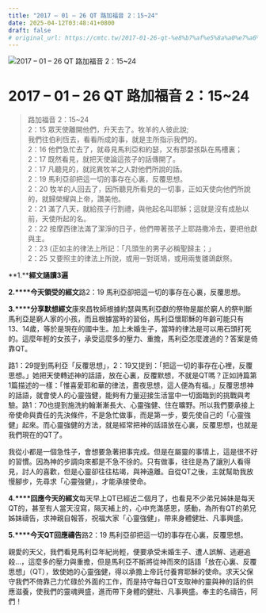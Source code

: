 ```yaml
---
title: "2017 – 01 – 26 QT 路加福音 2：15~24"
date: 2025-04-12T03:48:41+0800
draft: false
# original_url: https://cmtc.tw/2017-01-26-qt-%e8%b7%af%e5%8a%a0%e7%a6%8f%e9%9f%b3-2%ef%bc%9a1524
---
```


![2017 – 01 – 26 QT 路加福音 2：15~24](/images/qt.jpg   "2017 – 01 – 26 QT 路加福音 2：15~24")

# 2017 – 01 – 26 QT 路加福音 2：15~24

> 路加福音 2：15~24  
> 2：15 眾天使離開他們，升天去了。牧羊的人彼此說;  
> 我們往伯利恆去，看看所成的事，就是主所指示我們的。  
> 2：16 他們急忙去了，就尋見馬利亞和約瑟，又有那嬰孩臥在馬槽裏；  
> 2：17 既然看見，就把天使論這孩子的話傳開了。  
> 2：17 凡聽見的，就詫異牧羊之人對他們所說的話。  
> 2：19 馬利亞卻把這一切的事存在心裏，反覆思想。  
> 2：20 牧羊的人回去了，因所聽見所看見的一切事，正如天使向他們所說的，就歸榮耀與上帝，讚美他。  
> 2：21 滿了八天，就給孩子行割禮，與他起名叫耶穌；這就是沒有成胎以前，天使所起的名。  
> 2：22 按摩西律法滿了潔淨的日子，他們帶著孩子上耶路撒冷去，要把他獻與主。  
> 2：23 (正如主的律法上所記：「凡頭生的男子必稱聖歸主；」  
> 2：25 又要照主的律法上所說，或用一對斑鳩，或用兩隻雛鴿獻祭。

**1.****經文誦讀3遍**

**2.****今天領受的經文**路2：19 馬利亞卻把這一切的事存在心裏，反覆思想。

**3.****分享默想經文**康來昌牧師根據約瑟與馬利亞獻的祭物是屬於窮人的祭判斷馬利亞是窮人家的小孩，而且根據當時的習俗，馬利亞懷耶穌的年齡可能只有13、14歲，等於是現在的國中生。加上未婚生子，當時的律法是可以用石頭打死的。這麼年輕的女孩子，承受這麼多的壓力、重擔，馬利亞怎麼渡過的？答案是倚靠QT。

路1：29提到馬利亞「反覆思想」，2：19又提到：「把這一切的事存在心裡，反覆思想。」她把天使轉述神的話語，放在心裏，反覆默想，不就是QT嗎？正如詩篇第1篇描述的一樣：「惟喜愛耶和華的律法，晝夜思想，這人便為有福。」反覆思想神的話語，就會使人的心靈強健，能夠有力量迎接生活當中一切面臨到的挑戰與考驗。路1：70也提到施洗約翰漸漸長大、心靈強健、住在曠野。所以我們要承接上帝使命與責任的先決條件，不是急忙做事，而是第一步，要先使自己的「心靈強健」起來。而心靈強健的方法，就是經常把神的話語放在心裏，反覆思想，也就是我們現在的QT了。

我從小都是一個急性子，會想要急著把事完成。但是在屬靈的事情上，這是很不好的習慣。因為神的步調向來都是不急不徐的。只有做事，往往是為了讓別人看得見，討人的喜歡，但是心靈卻往往枯竭，與神遠離。自從QT之後，主就幫助我放慢腳步，先尋求「心靈強健」，才能承接使命。

**4.****回應今天的經文**每天早上QT已經近二個月了，也看見不少弟兄姊妹是每天QT的，甚至有人當天沒寫，隔天補上的，心中充滿感恩，感動，為所有QT的弟兄姊妹禱告，求神親自報答，祝福大家「心靈強健」，帶來身體健壯、凡事興盛。

**5.****今天QT回應禱告**路2：19 馬利亞卻把這一切的事存在心裏，反覆思想。

親愛的天父，我們看見馬利亞年紀尚輕，便要承受未婚生子、遭人誤解、逃避追殺…，這麼多的壓力與重擔，但是馬利亞不斷將從神而來的話語「放在心裏、反覆思想」（QT），致使她的心靈強健，得以承擔上帝託付養育耶穌的使命。求天父保守我們不倚靠己力忙碌於外面的工作，而是持守每日QT支取神的靈與神的話的供應滋養，使我們的靈魂興盛，進而帶下身體的健壯、凡事興盛。奉主的名禱告，阿們！